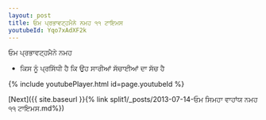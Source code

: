 ```yaml
---
layout: post
title: ਓਮ ਪ੍ਰਭਾਵਟ੍ਹਮੈਨੇ ਨਮਹ ੧੧ ਟਾਇਮਸ
youtubeId: Yqo7xAdXF2k
---
```

 
 
 ਓਮ ਪ੍ਰਭਾਵਟ੍ਹਮੈਨੇ ਨਮਹ  
 
 -  ਕਿਸ ਨੂੰ ਪ੍ਰਸਿੱਧੀ ਹੈ ਕਿ ਉਹ ਸਾਰੀਆਂ ਸੱਚਾਈਆਂ ਦਾ ਸੱਚ ਹੈ 
 
  
 
  
 
 
 
 
 
 


{% include youtubePlayer.html id=page.youtubeId %}
 
[Next]({{ site.baseurl }}{% link  split1/_posts/2013-07-14-ਓਮ ਸਿਮਹਾ ਵਾਹਾਂਯ ਨਮਹ ੧੧ ਟਾਇਮਸ.md%})
 
